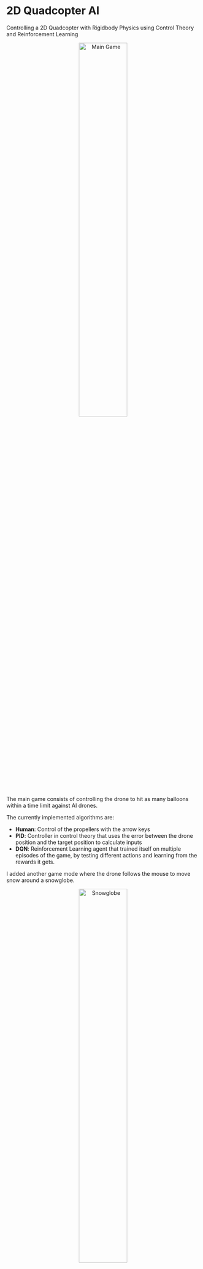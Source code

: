 # **2D Quadcopter AI**

Controlling a 2D Quadcopter with Rigidbody Physics using Control Theory and Reinforcement Learning

<p align="center">
  <img src="media/main_game.gif" alt="Main Game" width="50%"/>
</p>

The main game consists of controlling the drone to hit as many balloons within a time limit against AI drones.

The currently implemented algorithms are:

- **Human**: Control of the propellers with the arrow keys
- **PID**: Controller in control theory that uses the error between the drone position and the target position to calculate inputs
- **DQN**: Reinforcement Learning agent that trained itself on multiple episodes of the game, by testing different actions and learning from the rewards it gets.

I added another game mode where the drone follows the mouse to move snow around a snowglobe.

<p align="center">
  <img src="media/snowglobe.gif" alt="Snowglobe" width="50%"/>
</p>

## **Installation** as a Windows Executable

I have published the project as a game on itch.io here: https://alexandresajus.itch.io/2d-quadcopter

## **Installation** in Python

Make sure you have Python installed on your computer. Then, in a terminal, run the following commands:

### **1. Install the package with pip in your terminal:**

```bash
pip install git+https://github.com/AlexandreSajus/2D-Quadcopter-AI.git
```

### **2. Run the game:**

**If you want to run the balloon game:**

```bash
python -m quadai balloon
```

- Control your drone using the arrow keys
- The drone is very sensitive so tap the keys slowly
- Reach as many balloons as you can within the time limit

**If you want to run the snowglobe game:**

```bash
python -m quadai snowglobe
```

- Control the drone using your mouse
- The drone's airflow will move the snow around